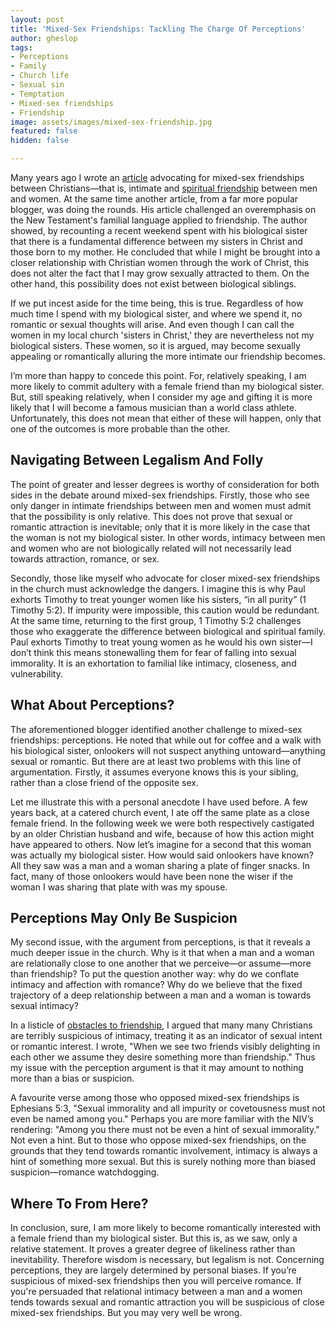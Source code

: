 ```yaml
---
layout: post
title: 'Mixed-Sex Friendships: Tackling The Charge Of Perceptions'
author: gheslop
tags:
- Perceptions
- Family
- Church life
- Sexual sin
- Temptation
- Mixed-sex friendships
- Friendship
image: assets/images/mixed-sex-friendship.jpg
featured: false
hidden: false

---
```

Many years ago I wrote an [article](https://rekindle.co.za/content/can-i-be-friends-with-girls/ "An Argument For Mixed-sex Friendships") advocating for mixed-sex friendships between Christians—that is, intimate and [spiritual friendship](https://rekindle.co.za/content/friendship/ "Christian Friendship") between men and women. At the same time another article, from a far more popular blogger, was doing the rounds. His article challenged an overemphasis on the New Testament's familial language applied to friendship. The author showed, by recounting a recent weekend spent with his biological sister that there is a fundamental difference between my sisters in Christ and those born to my mother. He concluded that while I might be brought into a closer relationship with Christian women through the work of Christ, this does not alter the fact that I may grow sexually attracted to them. On the other hand, this possibility does not exist between biological siblings.

If we put incest aside for the time being, this is true. Regardless of how much time I spend with my biological sister, and where we spend it, no romantic or sexual thoughts will arise. And even though I can call the women in my local church 'sisters in Christ,' they are nevertheless not my biological sisters. These women, so it is argued, may become sexually appealing or romantically alluring the more intimate our friendship becomes.

I’m more than happy to concede this point. For, relatively speaking, I am more likely to commit adultery with a female friend than my biological sister. But, still speaking relatively, when I consider my age and gifting it is more likely that I will become a famous musician than a world class athlete. Unfortunately, this does not mean that either of these will happen, only that one of the outcomes is more probable than the other.

## **Navigating Between Legalism And Folly**

The point of greater and lesser degrees is worthy of consideration for both sides in the debate around mixed-sex friendships. Firstly, those who see only danger in intimate friendships between men and women must admit that the possibility is only relative. This does not prove that sexual or romantic attraction is inevitable; only that it is more likely in the case that the woman is not my biological sister. In other words, intimacy between men and women who are not biologically related will not necessarily lead towards attraction, romance, or sex.

Secondly, those like myself who advocate for closer mixed-sex friendships in the church must acknowledge the dangers. I imagine this is why Paul exhorts Timothy to treat younger women like his sisters, “in all purity” (1 Timothy 5:2). If impurity were impossible, this caution would be redundant. At the same time, returning to the first group, 1 Timothy 5:2 challenges those who exaggerate the difference between biological and spiritual family. Paul exhorts Timothy to treat young women as he would his own sister—I don’t think this means stonewalling them for fear of falling into sexual immorality. It is an exhortation to familial like intimacy, closeness, and vulnerability.

## **What About Perceptions?**

The aforementioned blogger identified another challenge to mixed-sex friendships: perceptions. He noted that while out for coffee and a walk with his biological sister, onlookers will not suspect anything untoward—anything sexual or romantic. But there are at least two problems with this line of argumentation. Firstly, it assumes everyone knows this is your sibling, rather than a close friend of the opposite sex.

Let me illustrate this with a personal anecdote I have used before. A few years back, at a catered church event, I ate off the same plate as a close female friend. In the following week we were both respectively castigated by an older Christian husband and wife, because of how this action might have appeared to others. Now let’s imagine for a second that this woman was actually my biological sister. How would said onlookers have known? All they saw was a man and a woman sharing a plate of finger snacks. In fact, many of those onlookers would have been none the wiser if the woman I was sharing that plate with was my spouse.

## **Perceptions May Only Be Suspicion**

My second issue, with the argument from perceptions, is that it reveals a much deeper issue in the church. Why is it that when a man and a woman are relationally close to one another that we perceive—or assume—more than friendship? To put the question another way: why do we conflate intimacy and affection with romance? Why do we believe that the fixed trajectory of a deep relationship between a man and a woman is towards sexual intimacy?

In a listicle of [obstacles to friendship](https://rekindle.co.za/content/six-obstacles-to-friendship-in-your-life/ "Obstacles To Friendship"), I argued that many many Christians are terribly suspicious of intimacy, treating it as an indicator of sexual intent or romantic interest. I wrote, "When we see two friends visibly delighting in each other we assume they desire something more than friendship." Thus my issue with the perception argument is that it may amount to nothing more than a bias or suspicion.

A favourite verse among those who opposed mixed-sex friendships is Ephesians 5:3, "Sexual immorality and all impurity or covetousness must not even be named among you." Perhaps you are more familiar with the NIV’s rendering: "Among you there must not be even a hint of sexual immorality." Not even a hint. But to those who oppose mixed-sex friendships, on the grounds that they tend towards romantic involvement, intimacy is always a hint of something more sexual. But this is surely nothing more than biased suspicion—romance watchdogging.

## **Where To From Here?**

In conclusion, sure, I am more likely to become romantically interested with a female friend than my biological sister. But this is, as we saw, only a relative statement. It proves a greater degree of likeliness rather than inevitability. Therefore wisdom is necessary, but legalism is not. Concerning perceptions, they are largely determined by personal biases. If you’re suspicious of mixed-sex friendships then you will perceive romance. If you're persuaded that relational intimacy between a man and a women tends towards sexual and romantic attraction you will be suspicious of close mixed-sex friendships. But you may very well be wrong.
